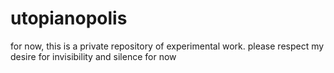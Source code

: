 # utopianopolis

for now, this is a private repository of experimental work. please respect my desire for invisibility and silence for now
